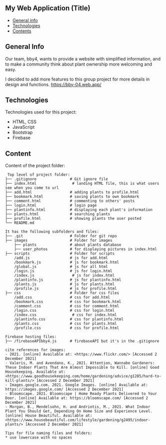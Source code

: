 ## My Web Application (Title)

* [General info](#general-info)
* [Technologies](#technologies)
* [Contents](#content)

## General Info
Our team, bby4, wants to provide a website with simplified information, and to make a community think about plant ownership more welcoming and easy.

I decided to add more features to this group project for more details in design and functions.
https://bby-04.web.app/

## Technologies
Technologies used for this project:
* HTML, CSS
* JavaScript
* Bootstrap
* Firebase

## Content
Content of the project folder:

```
 Top level of project folder:
├── .gitignore               # Git ignore file
├── index.html                # landing HTML file, this is what users see when you come to url
├── add.html                 # adding plants to profile.html
├── bookmark.html            # saving plants to own bookmark
├── comment.html             # commenting to others' posts
├── login.html               # login page
├── plantinfo.html           # displaying each plant's information
├── plants.html              # searching plants
├── profile.html             # showing plants the user posted
└── README.md

It has the following subfolders and files:
├── .git                     # Folder for git repo
├── images                   # Folder for images
    ├── plants               # about plants database
    ├── user_photos          # for displaying pictures in index.html
├── scripts                  # Folder for scripts
    /add.js                  # js for add.html
    /bookmark.js             # js for bookmark.html
    /global.js		         # js for all html 
    /login.js                # js for login.html
    /index.js                 # js for index.html
    /plantinfo.js            # js for plantinfo.html
    /plants.js               # js for plants.html
    /profile.js              # js for profile.html
├── css                      # Folder for css files
    /add.css                 # css for add.html
    /bookmark.css            # css for bookmark.html
    /comment.css             # css for comment.html
    /login.css               # css for login.html
    /index.css                # css for index.html
    /plantinfo.css           # css for plantinfo.html
    /plants.css              # css for plants.html
    /profile.css             # css for profile.html

Firebase hosting files:
├── /firebaseAPIbby4.js      # firebaseAPI but it's in the .gitignore

cite references for images:
- 2021. [online] Available at: <https://www.flickr.com/> [Accessed 2 December 2021]
- Valeris, M. and Avendano, K., 2021. Attention, Wannabe Gardeners: These Indoor Plants That Are Almost Impossible to Kill. [online] Good Housekeeping. Available at: <https://www.goodhousekeeping.com/home/gardening/advice/g1285/hard-to-kill-plants/> [Accessed 2 December 2021]
- Images.google.com. 2021. Google Images. [online] Available at: https://images.google.com/ [Accessed 2 December 2021]
- Bloomscape. 2021. Bloomscape | Home Ready Plants Delivered to Your Door. [online] Available at: https://bloomscape.com/ [Accessed 2 December 2021]
- Morgan, B., Mendelsohn, H. and Andriotis, M., 2021. What Indoor Plant You Should Get, Depending On Home Size and Experience Level. [online] House Beautiful. Available at: <https://www.housebeautiful.com/lifestyle/gardening/g2495/indoor-plants/> [Accessed 2 December 2021]

Tips for file naming files and folders:
* use lowercase with no spaces
